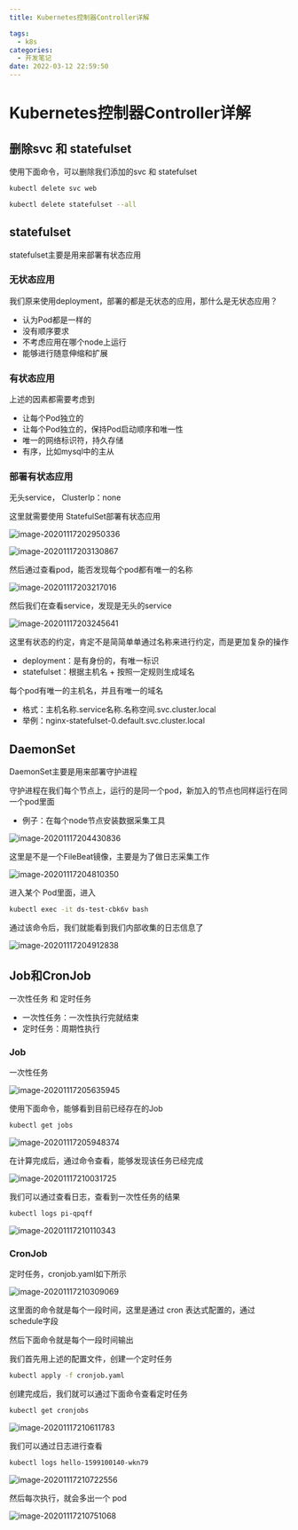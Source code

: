 ```yaml
---
title: Kubernetes控制器Controller详解

tags:
  - k8s
categories:
  - 开发笔记 
date: 2022-03-12 22:59:50
---
```

# Kubernetes控制器Controller详解

## 删除svc 和 statefulset

使用下面命令，可以删除我们添加的svc 和 statefulset

```bash
kubectl delete svc web

kubectl delete statefulset --all
```

## statefulset

statefulset主要是用来部署有状态应用

### 无状态应用

我们原来使用deployment，部署的都是无状态的应用，那什么是无状态应用？

- 认为Pod都是一样的
- 没有顺序要求
- 不考虑应用在哪个node上运行
- 能够进行随意伸缩和扩展

### 有状态应用

上述的因素都需要考虑到

- 让每个Pod独立的
- 让每个Pod独立的，保持Pod启动顺序和唯一性
- 唯一的网络标识符，持久存储
- 有序，比如mysql中的主从

### 部署有状态应用

无头service， ClusterIp：none

这里就需要使用 StatefulSet部署有状态应用

![image-20201117202950336](https://cdn.jsdelivr.net/gh/jackerzz/jackerzz.github.io@ersion1.7/images/k8s/image-20201117202950336.png)

![image-20201117203130867](https://cdn.jsdelivr.net/gh/jackerzz/jackerzz.github.io@ersion1.7/images/k8s/image-20201117203130867.png)

然后通过查看pod，能否发现每个pod都有唯一的名称

![image-20201117203217016](https://cdn.jsdelivr.net/gh/jackerzz/jackerzz.github.io@ersion1.7/images/k8s/image-20201117203217016.png)

然后我们在查看service，发现是无头的service

![image-20201117203245641](https://cdn.jsdelivr.net/gh/jackerzz/jackerzz.github.io@ersion1.7/images/k8s/image-20201117203245641.png)

这里有状态的约定，肯定不是简简单单通过名称来进行约定，而是更加复杂的操作

- deployment：是有身份的，有唯一标识
- statefulset：根据主机名 + 按照一定规则生成域名

每个pod有唯一的主机名，并且有唯一的域名

- 格式：主机名称.service名称.名称空间.svc.cluster.local
- 举例：nginx-statefulset-0.default.svc.cluster.local

## DaemonSet

DaemonSet主要是用来部署守护进程

守护进程在我们每个节点上，运行的是同一个pod，新加入的节点也同样运行在同一个pod里面

- 例子：在每个node节点安装数据采集工具

![image-20201117204430836](https://cdn.jsdelivr.net/gh/jackerzz/jackerzz.github.io@ersion1.7/images/k8s/image-20201117204430836.png)

这里是不是一个FileBeat镜像，主要是为了做日志采集工作

![image-20201117204810350](https://cdn.jsdelivr.net/gh/jackerzz/jackerzz.github.io@ersion1.7/images/k8s/image-20201117204810350.png)

进入某个 Pod里面，进入

```bash
kubectl exec -it ds-test-cbk6v bash
```

通过该命令后，我们就能看到我们内部收集的日志信息了

![image-20201117204912838](https://cdn.jsdelivr.net/gh/jackerzz/jackerzz.github.io@ersion1.7/images/k8s/image-20201117204912838.png)



## Job和CronJob

一次性任务 和 定时任务

- 一次性任务：一次性执行完就结束
- 定时任务：周期性执行

### Job

一次性任务

![image-20201117205635945](https://cdn.jsdelivr.net/gh/jackerzz/jackerzz.github.io@ersion1.7/images/k8s/image-20201117205635945.png)

使用下面命令，能够看到目前已经存在的Job

```bash
kubectl get jobs
```

![image-20201117205948374](https://cdn.jsdelivr.net/gh/jackerzz/jackerzz.github.io@ersion1.7/images/k8s/image-20201117205948374.png)

在计算完成后，通过命令查看，能够发现该任务已经完成

![image-20201117210031725](https://cdn.jsdelivr.net/gh/jackerzz/jackerzz.github.io@ersion1.7/images/k8s/image-20201117210031725.png)

我们可以通过查看日志，查看到一次性任务的结果

```bash
kubectl logs pi-qpqff
```

![image-20201117210110343](https://cdn.jsdelivr.net/gh/jackerzz/jackerzz.github.io@ersion1.7/images/k8s/image-20201117210110343.png)

### CronJob

定时任务，cronjob.yaml如下所示

![image-20201117210309069](https://cdn.jsdelivr.net/gh/jackerzz/jackerzz.github.io@ersion1.7/images/k8s/image-20201117210309069.png)

这里面的命令就是每个一段时间，这里是通过 cron 表达式配置的，通过 schedule字段

然后下面命令就是每个一段时间输出 

我们首先用上述的配置文件，创建一个定时任务

```bash
kubectl apply -f cronjob.yaml
```

创建完成后，我们就可以通过下面命令查看定时任务

```bash
kubectl get cronjobs
```

![image-20201117210611783](https://cdn.jsdelivr.net/gh/jackerzz/jackerzz.github.io@ersion1.7/images/k8s/image-20201117210611783.png)

我们可以通过日志进行查看

```bash
kubectl logs hello-1599100140-wkn79
```

![image-20201117210722556](https://cdn.jsdelivr.net/gh/jackerzz/jackerzz.github.io@ersion1.7/images/k8s/image-20201117210722556.png)

然后每次执行，就会多出一个 pod

![image-20201117210751068](https://cdn.jsdelivr.net/gh/jackerzz/jackerzz.github.io@ersion1.7/images/k8s/image-20201117210751068.png)